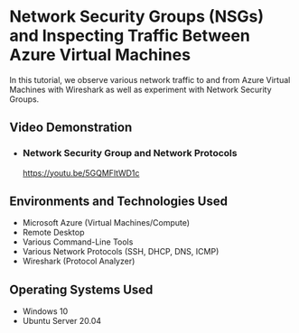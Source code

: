 


<h1>Network Security Groups (NSGs) and Inspecting Traffic Between Azure Virtual Machines</h1>
In this tutorial, we observe various network traffic to and from Azure Virtual Machines with Wireshark as well as experiment with Network Security Groups. <br />


<h2>Video Demonstration</h2>

- ### Network Security Group and Network Protocols
  https://youtu.be/5GQMFltWD1c
  
<h2>Environments and Technologies Used</h2>

- Microsoft Azure (Virtual Machines/Compute)
- Remote Desktop
- Various Command-Line Tools
- Various Network Protocols (SSH, DHCP, DNS, ICMP)
- Wireshark (Protocol Analyzer)


<h2>Operating Systems Used </h2>

- Windows 10 
- Ubuntu Server 20.04


<br>
